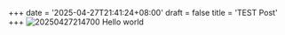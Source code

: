 +++
date = '2025-04-27T21:41:24+08:00'
draft = false
title = 'TEST Post'
+++
![20250427214700](https://raw.githubusercontent.com/an-jack511/blogIMG/main/MyBlogImg20250427214700.png)
Hello world